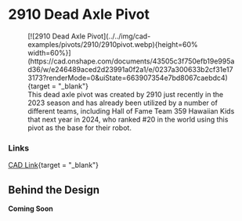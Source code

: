 <meta property="og:title" content="Pivot CAD Example: 2910 Dead Axle Pivot">
<meta property="og:type" content="website">
<meta property="og:url" content="https://www.frcdesign.org/cad-examples/shooter/examples/6328pivot/">
<!--meta property="og:image" content="https://www.frcdesign.org/img/cad-examples/shooter/1678-shooter/citrus-shooter.webp"-->
<meta name="theme-color" content="#4CAE4F">
<meta name="twitter:card" content="summary_large_image">

<style>

td, th , table{
   border: none!important;
}

td{
  text-align: left !important;
  vertical-align: middle !important;
}

table tr:hover{
    background-color: transparent !important;
}

</style>

# 2910 Dead Axle Pivot

<figure markdown="span">
[![2910 Dead Axle Pivot](../../img/cad-examples/pivots/2910/2910pivot.webp){height=60% width=60%}](https://cad.onshape.com/documents/43505c3f750efb19e995ad36/w/e246489aced2d23991a0f2a1/e/0237a300633b2cf31e173173?renderMode=0&uiState=663907354e7bd8067caebdc4){target = "_blank"}
<figcaption>This dead axle pivot was created by 2910 just recently in the 2023 season and has already been utilized by a number of different teams, including Hall of Fame Team 359 Hawaiian Kids that next year in 2024, who ranked #20 in the world using this pivot as the base for their robot.</figcaption>
</figure>

### Links

[CAD Link](https://cad.onshape.com/documents/43505c3f750efb19e995ad36/w/e246489aced2d23991a0f2a1/e/0237a300633b2cf31e173173?renderMode=0&uiState=663907354e7bd8067caebdc4){target = "_blank"}

## Behind the Design

**Coming Soon**

<br>